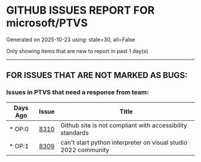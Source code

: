 
# GITHUB ISSUES REPORT FOR microsoft/PTVS


Generated on 2025-10-23 using: stale=30, all=False


Only showing items that are new to report in past 1 day(s)


---

## FOR ISSUES THAT ARE NOT MARKED AS BUGS:


### Issues in PTVS that need a response from team:

| Days Ago | Issue | Title |
| --- | --- | --- |
 | \* OP:0  |[8310](https://github.com/microsoft/PTVS/issues/8310 "Github site is not compliant with accessibility standards")  |Github site is not compliant with accessibility standards |
 | \* OP:1  |[8309](https://github.com/microsoft/PTVS/issues/8309 "can't start python interpreter on visual studio 2022 community")  |can't start python interpreter on visual studio 2022 community |




















